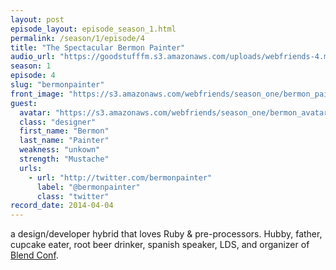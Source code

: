 ```yaml
---
layout: post
episode_layout: episode_season_1.html
permalink: /season/1/episode/4
title: "The Spectacular Bermon Painter"
audio_url: "https://goodstufffm.s3.amazonaws.com/uploads/webfriends-4.mp3"
season: 1
episode: 4
slug: "bermonpainter"
front_image: "https://s3.amazonaws.com/webfriends/season_one/bermon_painter@2X.png"
guest:
  avatar: "https://s3.amazonaws.com/webfriends/season_one/bermon_avatar.jpg"
  class: "designer"
  first_name: "Bermon"
  last_name: "Painter"
  weakness: "unkown"
  strength: "Mustache"
  urls:
    - url: "http://twitter.com/bermonpainter"
      label: "@bermonpainter"
      class: "twitter"
record_date: 2014-04-04
---
```

a design/developer hybrid that loves Ruby & pre-processors. Hubby, father, cupcake eater, root beer drinker, spanish speaker, LDS, and organizer of [Blend Conf](http://www.blendconf.com/).
